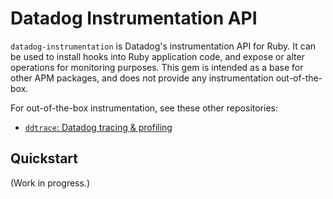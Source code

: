# Datadog Instrumentation API

``datadog-instrumentation`` is Datadog's instrumentation API for Ruby. It can be used to install hooks into Ruby application code, and expose or alter operations for monitoring purposes. This gem is intended as a base for other APM packages, and does not provide any instrumentation out-of-the-box.

For out-of-the-box instrumentation, see these other repositories:
 - [``ddtrace``: Datadog tracing & profiling](https://github.com/DataDog/dd-trace-rb)

## Quickstart

(Work in progress.)
